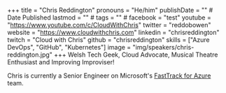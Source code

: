 +++
title = "Chris Reddington"
pronouns = "He/him"
publishDate = "" # Date Published
lastmod = "" #
tags = "" #
facebook = "test"
youtube = "https://www.youtube.com/c/CloudWithChris"
twitter = "reddobowen"
website = "https://www.cloudwithchris.com"
linkedin = "chrisreddington"
twitch = "Cloud with Chris"
github = "chrisreddington"
skills = ["Azure DevOps", "GitHub", "Kubernetes"]
image = "img/speakers/chris-reddington.jpg"
+++
Welsh Tech Geek, Cloud Advocate, Musical Theatre Enthusiast and Improving Improviser!

Chris is currently a Senior Engineer on Microsoft's [FastTrack for Azure](https://azure.microsoft.com/en-gb/programs/azure-fasttrack/) team.